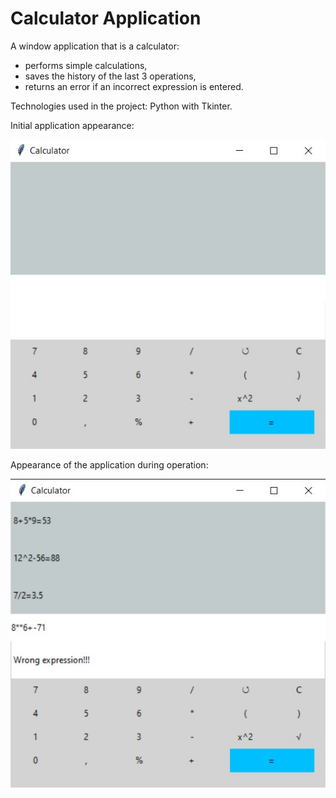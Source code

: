 # Calculator Application

A window application that is a calculator:
- performs simple calculations, 
- saves the history of the last 3 operations,
- returns an error if an incorrect expression is entered.

Technologies used in the project: Python with Tkinter.

Initial application appearance:

![1](https://github.com/weronikaabednarz/Tkinter-Project/blob/main/images/empty_calculator.jpg)

Appearance of the application during operation:

![2](https://github.com/weronikaabednarz/Tkinter-Project/blob/main/images/full_calculator.jpg)
